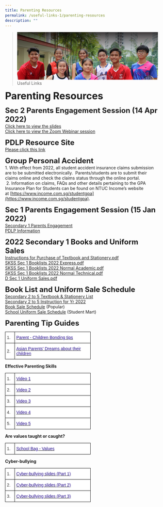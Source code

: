 ```yaml
---
title: Parenting Resources
permalink: /useful-links-1/parenting-resources
description: ""
---
```

>![](/images/About%20us.jpg)
>Useful Links

**<font size=6>Parenting Resources</font>**

**<font size=5>Sec 2 Parents Engagement Session (14 Apr 2022)</font>**<br>
[Click here to view the slides](/files/Sec%202%20Streaming%20Parents%20Engagement%202022.pdf) <br>
[Click here to view the Zoom Webinar session](https://drive.google.com/file/d/1ws4Uz4vhYYqlfehvcgVpHgAvZFrM3NhA/view?usp=sharing)

**<font size=5>PDLP Resource Site</font>**<br>
[Please click this link](https://sites.google.com/moe.edu.sg/skss-pdlp/)

**<font size=5>Group Personal Accident</font>**<br>
1\. With effect from 2022, all student accident insurance claims submission are to be submitted electronically.  Parents/students are to submit their claims online and check the claims status through the online portal.    <br>
 2. Information on claims, FAQs and other details pertaining to the GPA Insurance Plan for Students can be found on NTUC Income’s website at [https://www.income.com.sg/studentgpa](https://www.income.com.sg/studentgpa).

**<font size=5>Sec 1 Parents Engagement Session (15 Jan 2022)</font>**<br>
[Secondary 1 Parents Engagement](/files/Slides%20for%20Sec%201%20Parents%20Engagement%20Session%2015%20Jan%202022_compressed.pdf) <br>
[PDLP Information](https://sites.google.com/moe.edu.sg/skss-pdlp/parentguardian)

**<font size=5>2022 Secondary 1 Books and Uniform Sales</font>**<br>
[Instructions for Purchase of Textbook and Stationery.pdf](/files/Instructions%20for%20Purchase%20of%20Textbook%20and%20Stationery.pdf) <br>
[SKSS Sec 1 Booklists 2022 Express.pdf](/files/SKSS%20Sec%201%20Booklists%202022%20Express.pdf) <br>
[SKSS Sec 1 Booklists 2022 Normal Academic.pdf](/files/SKSS%20Sec%201%20Booklists%202022%20Normal%20Academic.pdf) <br>
[SKSS Sec 1 Booklists 2022 Normal Technical.pdf](/files/SKSS%20Sec%201%20Booklists%202022%20Normal%20Technical.pdf) <br>
[D Sec 1 Uniform Sales.pdf](/files/D%20Sec%201%20Uniform%20Sales.pdf)

**<font size=5>Book List and Uniform Sale Schedule</font>**<br>
[Secondary 2 to 5 Textbook & Stationery List](/files/SKSS%20S2-S5%202021%20Textbook%20and%20Stationery%20list.pdf)<br>
[Secondary 2 to 5 Instruction for Yr 2022](/files/SKSS%20S2-S5%20Textbook%20and%20Stationery%20instruction%202022.pdf)<br>
[Book Sale Schedule](/files/Instructions%20for%20Purchase%20of%20Textbooks%20&%20Stationery.pdf) (Popular)<br>
[School Uniform Sale Schedule](/files/SKSS%20Uniform%20sale%20schedule%202021.pdf) (Student Mart)<br>

**<font size=5>Parenting Tip Guides</font>**<br>
<table style="border-collapse:collapse;border-spacing:0;table-layout: fixed; width: 282px" class="tg"><colgroup><col style="width: 31px"><col style="width: 251px"></colgroup><thead><tr><th style="background-color:#FFF;border-color:black;border-style:solid;border-width:1px;color:#333;font-family:Arial, sans-serif;font-size:14px;font-weight:normal;overflow:hidden;padding:10px 5px;text-align:left;vertical-align:middle;word-break:normal"><span style="font-weight:normal;color:#333;background-color:#FFF">1.</span></th><th style="background-color:#FFF;border-color:black;border-style:solid;border-width:1px;color:#21088A;font-family:Arial, sans-serif;font-size:14px;font-weight:normal;overflow:hidden;padding:10px 5px;text-align:left;text-decoration:underline;vertical-align:top;word-break:normal"><a href="http://schoolbag.sg/story/bonding-with-your-child"><span style="text-decoration:none;color:#21088A">Parent - Children Bonding tips</span></a></th></tr></thead><tbody><tr><td style="background-color:#FFF;border-color:black;border-style:solid;border-width:1px;color:#333;font-family:Arial, sans-serif;font-size:14px;overflow:hidden;padding:10px 5px;text-align:left;vertical-align:middle;word-break:normal"><span style="color:#333;background-color:#FFF">2.</span></td><td style="background-color:#FFF;border-color:black;border-style:solid;border-width:1px;color:#21088A;font-family:Arial, sans-serif;font-size:14px;overflow:hidden;padding:10px 5px;text-align:left;text-decoration:underline;vertical-align:top;word-break:normal"><a href="http://schoolbag.sg/story/what-two-words-do-asian-parents-say-most-to-their-children"><span style="text-decoration:none;color:#21088A">Asian Parents' Dreams about their children</span></a></td></tr></tbody></table>

**Effective Parenting Skills**
<table style="border-collapse:collapse;border-spacing:0;table-layout: fixed; width: 282px" class="tg"><colgroup><col style="width: 31px"><col style="width: 251px"></colgroup><thead><tr><th style="background-color:#FFF;border-color:black;border-style:solid;border-width:1px;color:#333;font-family:Arial, sans-serif;font-size:14px;font-weight:normal;overflow:hidden;padding:10px 5px;text-align:left;vertical-align:middle;word-break:normal">1.</th><th style="background-color:#FFF;border-color:black;border-style:solid;border-width:1px;color:#21088A;font-family:Arial, sans-serif;font-size:14px;font-weight:normal;overflow:hidden;padding:10px 5px;text-align:left;vertical-align:top;word-break:normal"><a href="http://schoolbag.sg/story/effective-parenting-style-compass-series-part-1"><span style="text-decoration:none;color:#21088A">Video 1</span></a></th></tr></thead><tbody><tr><td style="background-color:#FFF;border-color:black;border-style:solid;border-width:1px;color:#333;font-family:Arial, sans-serif;font-size:14px;overflow:hidden;padding:10px 5px;text-align:left;vertical-align:middle;word-break:normal">2.</td><td style="background-color:#FFF;border-color:black;border-style:solid;border-width:1px;color:#21088A;font-family:Arial, sans-serif;font-size:14px;overflow:hidden;padding:10px 5px;text-align:left;vertical-align:top;word-break:normal"><a href="http://schoolbag.sg/story/effective-parenting-style-compass-series-part-2"><span style="text-decoration:none;color:#21088A">Video 2</span></a></td></tr><tr><td style="background-color:#FFF;border-color:black;border-style:solid;border-width:1px;color:#333;font-family:Arial, sans-serif;font-size:14px;overflow:hidden;padding:10px 5px;text-align:left;vertical-align:middle;word-break:normal">3.</td><td style="background-color:#FFF;border-color:black;border-style:solid;border-width:1px;color:#21088A;font-family:Arial, sans-serif;font-size:14px;overflow:hidden;padding:10px 5px;text-align:left;vertical-align:top;word-break:normal"><a href="http://schoolbag.sg/story/effective-parenting-style-compass-series-part-3"><span style="text-decoration:none;color:#21088A">Video 3</span></a></td></tr><tr><td style="background-color:#FFF;border-color:black;border-style:solid;border-width:1px;color:#333;font-family:Arial, sans-serif;font-size:14px;overflow:hidden;padding:10px 5px;text-align:left;vertical-align:middle;word-break:normal">4.</td><td style="background-color:#FFF;border-color:black;border-style:solid;border-width:1px;color:#21088A;font-family:Arial, sans-serif;font-size:14px;overflow:hidden;padding:10px 5px;text-align:left;vertical-align:top;word-break:normal"><a href="http://schoolbag.sg/story/effective-parenting-style-compass-series-part-4"><span style="text-decoration:none;color:#21088A">Video 4</span></a></td></tr><tr><td style="background-color:#FFF;border-color:black;border-style:solid;border-width:1px;color:#333;font-family:Arial, sans-serif;font-size:14px;overflow:hidden;padding:10px 5px;text-align:left;vertical-align:middle;word-break:normal">5.</td><td style="background-color:#FFF;border-color:black;border-style:solid;border-width:1px;color:#21088A;font-family:Arial, sans-serif;font-size:14px;overflow:hidden;padding:10px 5px;text-align:left;vertical-align:top;word-break:normal"><a href="http://schoolbag.sg/story/effective-parenting-style-compass-series-part-5"><span style="text-decoration:none;color:#21088A">Video 5</span></a></td></tr></tbody></table>

**Are values taught or caught?**
<table style="border-collapse:collapse;border-spacing:0;table-layout: fixed; width: 282px" class="tg"><colgroup><col style="width: 31px"><col style="width: 251px"></colgroup><thead><tr><td style="background-color:#FFF;border-color:black;border-style:solid;border-width:1px;color:#333;font-family:Arial, sans-serif;font-size:14px;overflow:hidden;padding:10px 5px;text-align:left;vertical-align:middle;word-break:normal">1.</td><td style="background-color:#FFF;border-color:black;border-style:solid;border-width:1px;color:#21088A;font-family:Arial, sans-serif;font-size:14px;overflow:hidden;padding:10px 5px;text-align:left;vertical-align:top;word-break:normal"><a href="https://schoolbag.sg/story/are-values-taught-or-caught#.VN_MzNM_vXQ.mailto"><span style="text-decoration:none;color:#21088A">School Bag - Values</span></a></td></tr></thead></table>

**Cyber-bullying**
<table style="border-collapse:collapse;border-spacing:0;table-layout: fixed; width: 282px" class="tg"><colgroup><col style="width: 31px"><col style="width: 251px"></colgroup><thead><tr><th style="background-color:#FFF;border-color:black;border-style:solid;border-width:1px;color:#333;font-family:Arial, sans-serif;font-size:14px;font-weight:normal;overflow:hidden;padding:10px 5px;text-align:left;vertical-align:middle;word-break:normal">1.</th><th style="background-color:#FFF;border-color:black;border-style:solid;border-width:1px;color:#21088A;font-family:Arial, sans-serif;font-size:14px;font-weight:normal;overflow:hidden;padding:10px 5px;text-align:left;vertical-align:top;word-break:normal"><a href="https://sengkangsec-moe-edu-sg-admin.cwp.sg/qql/slot/u159/Parents/Parents%20Resources/Parenting%20tips/Generic%20Slides%20for%20schools%20to%20share%20with%20parents.pdf"><span style="text-decoration:none;color:#21088A">Cyber-bullying slides (Part 1)</span></a></th></tr></thead><tbody><tr><td style="background-color:#FFF;border-color:black;border-style:solid;border-width:1px;color:#333;font-family:Arial, sans-serif;font-size:14px;overflow:hidden;padding:10px 5px;text-align:left;vertical-align:middle;word-break:normal">2.</td><td style="background-color:#FFF;border-color:black;border-style:solid;border-width:1px;color:#21088A;font-family:Arial, sans-serif;font-size:14px;overflow:hidden;padding:10px 5px;text-align:left;vertical-align:top;word-break:normal"><a href="https://sengkangsec-moe-edu-sg-admin.cwp.sg/qql/slot/u159/Parents/Parents%20Resources/Parenting%20tips/Generic%20Slides%20for%20schools%20to%20share%20with%20parents.pdf"><span style="text-decoration:none;color:#21088A">Cyber-bullying slides (Part 2)</span></a></td></tr><tr><td style="background-color:#FFF;border-color:black;border-style:solid;border-width:1px;color:#333;font-family:Arial, sans-serif;font-size:14px;overflow:hidden;padding:10px 5px;text-align:left;vertical-align:middle;word-break:normal">3.</td><td style="background-color:#FFF;border-color:black;border-style:solid;border-width:1px;color:#21088A;font-family:Arial, sans-serif;font-size:14px;overflow:hidden;padding:10px 5px;text-align:left;vertical-align:top;word-break:normal"><a href="https://sengkangsec-moe-edu-sg-admin.cwp.sg/qql/slot/u159/Parents/Parents%20Resources/Parenting%20tips/Additional%20Slides%20to%20Print%20as%20Handouts.pdf"><span style="text-decoration:none;color:#21088A">Cyber-bullying slides (Part 3)</span></a></td></tr></tbody></table>